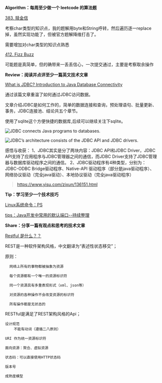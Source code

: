 **Algorithm：每周至少做一个 leetcode 的算法题**

[383. 赎金信](https://leetcode.cn/problems/ransom-note/)

考察char类型的知识点，我的题解用byte和String呼转，然后遍历逐一replace掉，虽然实现功能了，但被官方题解降维打击了。

需要增加对char类型的知识点熟悉

[412. Fizz Buzz](https://leetcode.cn/problems/fizz-buzz/)

可能题是真简单，但的确带来一丢丢信心，一次提交通过，主要是考察取余操作



**Review：阅读并点评至少一篇英文技术文章**

[What is JDBC? Introduction to Java Database Connectivity](https://www.infoworld.com/article/3388036/what-is-jdbc-introduction-to-java-database-connectivity.html)

通过该篇文章重温了如何通过JDBC访问数据。

文章介绍JDBC是如何工作的，简单的数据连接和查询，预处理语句、批量更新、事务，JDBC连接池、结论共五个章节。

使用了sqlite这个方便快捷的数据库,后续可以继续关注下sqlite。

![JDBC connects Java programs to databases.](https://images.idgesg.net/images/article/2022/05/what-is-jdbc-fig1-100927559-large.jpg)


![JDBC’s architecture consists of the JDBC API and JDBC drivers.](https://images.idgesg.net/images/article/2022/05/what-is-jdbc-fig2-100927560-large.jpg)

感悟与收获：
1、JDBC其实是分了两块内容：JDBC API和JDBC Driver，JDBC API支持了应用程序与JDBC管理器之间的通信，而JDBC Driver支持了JDBC管理器与数据库驱动程序之间的通信。
2、JDBC驱动程序有4种类型，分别为：JDBC-ODBC Bridge驱动程序、Native-API 驱动程序（部分是java驱动程序）、网络协议驱动（完全java驱动）、本地协议驱动（完全java驱动程序）
> https://www.yisu.com/zixun/136151.html



**Tip：学习至少一个技术技巧**

[Linux系统命令：PS](https://segmentfault.com/a/1190000042035135)

[tips：Java开发中常用的默认端口--持续整理](https://segmentfault.com/u/tianl/articles)




**Share：分享一篇有观点和思考的技术文章**

[Restful 是什么？？](https://mp.weixin.qq.com/s/oJkNOwWzVH3VtsDHL9WMNw)

REST是一种软件架构风格，中文翻译为“表述性状态移交”；
   
   原则：
   
      网络上所有的事物都被抽象为资源
      
      每个资源都有一个唯一的资源标识符
      
      同一个资源具有多重表现形式（xml、json等）
      
      对资源的各种操作不会改变资源的标识符
      
      所有操作都是无状态的
      

RESTful是满足了REST架构风格的Api；

    设计规范
        不能有动词（遵循二八原则）
        
    URI 作为统一资源标识符
    
    面向资源：聚合、虚拟资源
    
    状态码：可以直接使用HTTP状态码
    
    版本号
    
    成熟度模型
     
